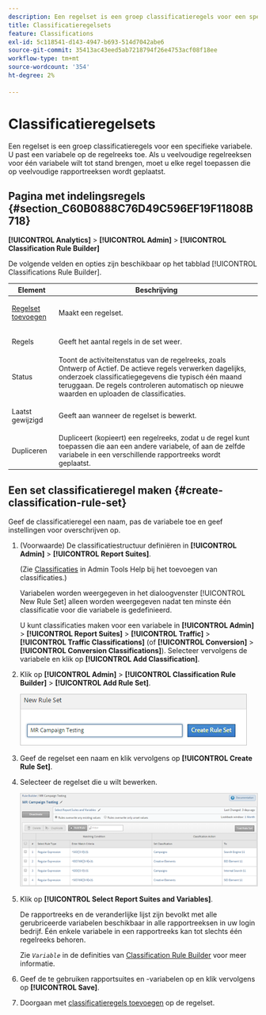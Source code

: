 ```yaml
---
description: Een regelset is een groep classificatieregels voor een specifieke variabele. U past een variabele op de regelreeks toe. Als u veelvoudige regelreeksen voor één variabele wilt tot stand brengen, moet u elke regel toepassen die op veelvoudige rapportreeksen wordt geplaatst.
title: Classificatieregelsets
feature: Classifications
exl-id: 5c118541-d143-4947-b693-514d7042abe6
source-git-commit: 35413ac43eed5ab7218794f26e4753acf08f18ee
workflow-type: tm+mt
source-wordcount: '354'
ht-degree: 2%

---
```


# Classificatieregelsets

Een regelset is een groep classificatieregels voor een specifieke variabele. U past een variabele op de regelreeks toe. Als u veelvoudige regelreeksen voor één variabele wilt tot stand brengen, moet u elke regel toepassen die op veelvoudige rapportreeksen wordt geplaatst.

## Pagina met indelingsregels {#section_C60B0888C76D49C596EF19F11808B718}

**[!UICONTROL Analytics]** > **[!UICONTROL Admin]** > **[!UICONTROL Classification Rule Builder]**

De volgende velden en opties zijn beschikbaar op het tabblad [!UICONTROL Classifications Rule Builder].

<table id="table_A5D92409969747E39E041216A5AA32CD"> 
 <thead> 
  <tr> 
   <th colname="col1" class="entry"> Element </th> 
   <th colname="col2" class="entry"> Beschrijving </th> 
  </tr> 
 </thead>
 <tbody> 
  <tr> 
   <td colname="col1"> <p><a href="/help/components/classifications/crb/classification-rule-set.md"  > Regelset toevoegen</a> </p> </td> 
   <td colname="col2"> <p>Maakt een regelset. </p> </td> 
  </tr> 
  <tr> 
   <td colname="col1"> <p>Regels </p> </td> 
   <td colname="col2"> Geeft het aantal regels in de set weer. </td> 
  </tr> 
  <tr> 
   <td colname="col1"> <p>Status </p> </td> 
   <td colname="col2"> Toont de activiteitenstatus van de regelreeks, zoals Ontwerp of Actief. De actieve regels verwerken dagelijks, onderzoek classificatiegegevens die typisch één maand teruggaan. De regels controleren automatisch op nieuwe waarden en uploaden de classificaties. </td> 
  </tr> 
  <tr> 
   <td colname="col1"> <p>Laatst gewijzigd </p> </td> 
   <td colname="col2"> Geeft aan wanneer de regelset is bewerkt. </td> 
  </tr> 
  <tr> 
   <td colname="col1"> <p>Dupliceren </p> </td> 
   <td colname="col2"> Dupliceert (kopieert) een regelreeks, zodat u de regel kunt toepassen die aan een andere variabele, of aan de zelfde variabele in een verschillende rapportreeks wordt geplaatst. </td> 
  </tr> 
 </tbody> 
</table>

## Een set classificatieregel maken {#create-classification-rule-set}

Geef de classificatieregel een naam, pas de variabele toe en geef instellingen voor overschrijven op.

1. (Voorwaarde) De classificatiestructuur definiëren in **[!UICONTROL Admin]** > **[!UICONTROL Report Suites]**.

   (Zie [Classificaties](https://experienceleague.adobe.com/docs/analytics/components/classifications/c-classifications.html?lang=nl-NL) in Admin Tools Help bij het toevoegen van classificaties.)

   Variabelen worden weergegeven in het dialoogvenster [!UICONTROL New Rule Set] alleen worden weergegeven nadat ten minste één classificatie voor die variabele is gedefinieerd.

   U kunt classificaties maken voor een variabele in **[!UICONTROL Admin]** > **[!UICONTROL Report Suites]** > **[!UICONTROL Traffic]** > **[!UICONTROL Traffic Classifications]** (of **[!UICONTROL Conversion]** > **[!UICONTROL Conversion Classifications]**). Selecteer vervolgens de variabele en klik op **[!UICONTROL Add Classification]**.

1. Klik op **[!UICONTROL Admin]** > **[!UICONTROL Classification Rule Builder]** > **[!UICONTROL Add Rule Set]**.

   ![](assets/new_rule_set.png)

1. Geef de regelset een naam en klik vervolgens op **[!UICONTROL Create Rule Set]**.
1. Selecteer de regelset die u wilt bewerken.

   ![](assets/classification_rules_page.png)

1. Klik op **[!UICONTROL Select Report Suites and Variables]**.

   De rapportreeks en de veranderlijke lijst zijn bevolkt met alle gerubriceerde variabelen beschikbaar in alle rapportreeksen in uw login bedrijf. Één enkele variabele in een rapportreeks kan tot slechts één regelreeks behoren.

   Zie *`Variable`* in de definities van [Classification Rule Builder](/help/components/classifications/crb/classification-rule-definitions.md) voor meer informatie.
1. Geef de te gebruiken rapportsuites en -variabelen op en klik vervolgens op **[!UICONTROL Save]**.
1. Doorgaan met [classificatieregels toevoegen](/help/components/classifications/crb/classification-rule-set.md) op de regelset.
